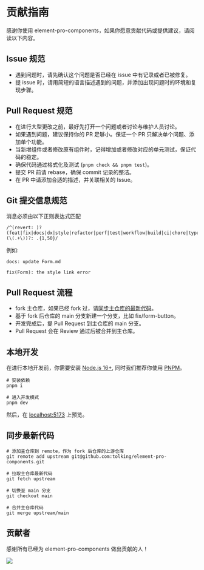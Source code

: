 # 贡献指南

感谢你使用 element-pro-components，如果你愿意贡献代码或提供建议，请阅读以下内容。

## Issue 规范

- 遇到问题时，请先确认这个问题是否已经在 issue 中有记录或者已被修复。
- 提 issue 时，请用简短的语言描述遇到的问题，并添加出现问题时的环境和复现步骤。

## Pull Request 规范

- 在进行大型更改之前，最好先打开一个问题或者讨论与维护人员讨论。
- 如果遇到问题，建议保持你的 PR 足够小。保证一个 PR 只解决单个问题、添加单个功能。
- 当新增组件或者修改原有组件时，记得增加或者修改对应的单元测试，保证代码的稳定。
- 确保代码通过格式化及测试 (`pnpm check && pnpm test`)。
- 提交 PR 前请 rebase，确保 commit 记录的整洁。
- 在 PR 中请添加合适的描述，并关联相关的 Issue。

## Git 提交信息规范

消息必须由以下正则表达式匹配

```
/^(revert: )?(feat|fix|docs|dx|style|refactor|perf|test|workflow|build|ci|chore|types|wip)(\(.+\))?: .{1,50}/
```

例如:

```
docs: update Form.md
```

```
fix(Form): the style link error
```

## Pull Request 流程

- fork 主仓库，如果已经 fork 过，请[同步主仓库的最新代码](#同步最新代码)。
- 基于 fork 后仓库的 main 分支新建一个分支，比如 fix/form-button。
- 开发完成后，提 Pull Request 到主仓库的 main 分支。
- Pull Request 会在 Review 通过后被合并到主仓库。

## 本地开发

在进行本地开发前，你需要安装 [Node.js 16+](https://nodejs.org), 同时我们推荐你使用 [PNPM](https://pnpm.io)。

```
# 安装依赖
pnpm i

# 进入开发模式
pnpm dev
```

然后，在 [localhost:5173](http://localhost:5173/) 上预览。

## 同步最新代码

```
# 添加主仓库到 remote，作为 fork 后仓库的上游仓库
git remote add upstream git@github.com:tolking/element-pro-components.git

# 拉取主仓库最新代码
git fetch upstream

# 切换至 main 分支
git checkout main

# 合并主仓库代码
git merge upstream/main
```

## 贡献者

感谢所有已经为 element-pro-components 做出贡献的人！

<a href="https://github.com/tolking/element-pro-components/graphs/contributors">
  <img src="https://contrib.rocks/image?repo=tolking/element-pro-components" />
</a>
